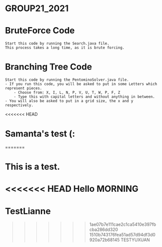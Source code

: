 # GROUP21_2021

# BruteForce Code
    Start this code by running the Search.java file.
    This process takes a long time, as it is brute forcing.

# Branching Tree Code
    Start this code by running the PentominoSolver.java file.
    - If you run this code, you will be asked to put in some Letters which represent pieces.
        - Choose from: X, I, L, N, P, V, U, T, W, P, F, Z
        - Type this with capital letters and without anything in between.
    - You will also be asked to put in a grid size, the x and y respectively.

<<<<<<< HEAD
# Samanta's test (:
=======
# This is a test.
<<<<<<< HEAD
Hello
MORNING
=======
# TestLianne


>>>>>>> 1ae07b7e111cae2c1ca5410e397fbcba286dd320
>>>>>>> 1510b743176fea51ad57d94df3d0920a72b68145
TESTYUXUAN
